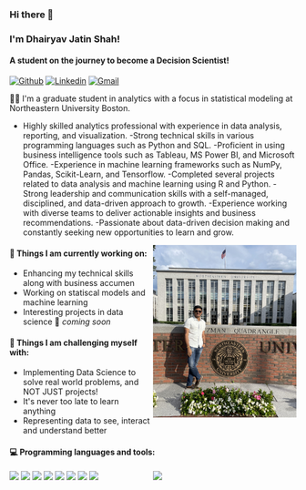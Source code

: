 ### Hi there 👋 
### I'm Dhairyav Jatin Shah!
#### A student on the journey to become a Decision Scientist!

[![Github](https://img.shields.io/badge/-Github-000?style=flat&logo=Github&logoColor=white)](https://github.com/dhairyav-s)
[![Linkedin](https://img.shields.io/badge/-LinkedIn-blue?style=flat&logo=Linkedin&logoColor=white)](https://www.linkedin.com/in/dhairyav-shah/)
[![Gmail](https://img.shields.io/badge/-Gmail-c14438?style=flat&logo=Gmail&logoColor=white)](mailto:shah.dhair@northeastern.edu)

👨‍💻 I'm a graduate student in analytics with a focus in statistical modeling at Northeastern University Boston.  
- Highly skilled analytics professional with experience in data analysis, reporting, and visualization.
-Strong technical skills in various programming languages such as Python and SQL.
-Proficient in using business intelligence tools such as Tableau, MS Power BI, and Microsoft Office.
-Experience in machine learning frameworks such as NumPy, Pandas, Scikit-Learn, and Tensorflow.
-Completed several projects related to data analysis and machine learning using R and Python.
-Strong leadership and communication skills with a self-managed, disciplined, and data-driven approach to growth.
-Experience working with diverse teams to deliver actionable insights and business recommendations.
-Passionate about data-driven decision making and constantly seeking new opportunities to learn and grow.

<img align="right" alt="img" src="https://github.com/dhairyav-s/dhairyav-s/blob/main/IMG_0211.jpg" width="50%" height="auto" />

#### 🌱 Things I am currently working on: 
- Enhancing my technical skills along with business accumen 
- Working on statiscal models and machine learning
- Interesting projects in data science 🚀 *coming soon*

#### :muscle: Things I am challenging myself with:
- Implementing Data Science to solve real world problems, and NOT JUST projects!
- It's never too late to learn anything
- Representing data to see, interact and understand better 

#### :computer: Programming languages and tools: 
<p>
	<img width="50%" align="right" src="https://github-readme-stats.vercel.app/api?username=dhairyav-s&show_icons=true&hide_border=true" />

<code><img width="10%" src="https://www.vectorlogo.zone/logos/python/python-ar21.svg"></code>
<code><img width="10%" src="https://www.vectorlogo.zone/logos/tensorflow/tensorflow-ar21.svg"></code>
<code><img width="10%" src="https://www.vectorlogo.zone/logos/pytorch/pytorch-ar21.svg"></code>
<code><img width="10%" src="https://www.vectorlogo.zone/logos/r-project/r-project-ar21.svg"></code>
<code><img width="10%" src="https://www.vectorlogo.zone/logos/mysql/mysql-ar21.svg"></code>
<code><img width="10%" src="https://www.vectorlogo.zone/logos/mongodb/mongodb-ar21.svg"></code>
<code><img width="10%" src="https://www.vectorlogo.zone/logos/microsoft_powerbi/microsoft_powerbi-ar21.svg"></code>
<code><img width="10%" src="https://www.vectorlogo.zone/logos/snowflake/snowflake-ar21.svg"></code>
</p>
